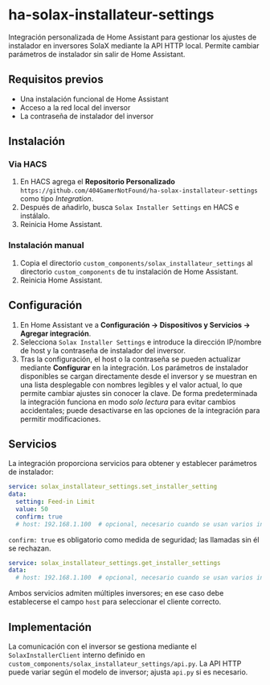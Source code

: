 # ha-solax-installateur-settings

Integración personalizada de Home Assistant para gestionar los ajustes de instalador en inversores SolaX mediante la API HTTP local. Permite cambiar parámetros de instalador sin salir de Home Assistant.

## Requisitos previos

- Una instalación funcional de Home Assistant
- Acceso a la red local del inversor
- La contraseña de instalador del inversor

## Instalación

### Via HACS

1. En HACS agrega el **Repositorio Personalizado** `https://github.com/404GamerNotFound/ha-solax-installateur-settings` como tipo *Integration*.
2. Después de añadirlo, busca `Solax Installer Settings` en HACS e instálalo.
3. Reinicia Home Assistant.

### Instalación manual

1. Copia el directorio `custom_components/solax_installateur_settings` al directorio `custom_components` de tu instalación de Home Assistant.
2. Reinicia Home Assistant.

## Configuración

1. En Home Assistant ve a **Configuración → Dispositivos y Servicios → Agregar integración**.
2. Selecciona `Solax Installer Settings` e introduce la dirección IP/nombre de host y la contraseña de instalador del inversor.
3. Tras la configuración, el host o la contraseña se pueden actualizar mediante **Configurar** en la integración. Los parámetros de instalador disponibles se cargan directamente desde el inversor y se muestran en una lista desplegable con nombres legibles y el valor actual, lo que permite cambiar ajustes sin conocer la clave. De forma predeterminada la integración funciona en modo *solo lectura* para evitar cambios accidentales; puede desactivarse en las opciones de la integración para permitir modificaciones.

## Servicios

La integración proporciona servicios para obtener y establecer parámetros de instalador:

```yaml
service: solax_installateur_settings.set_installer_setting
data:
  setting: Feed-in Limit
  value: 50
  confirm: true
  # host: 192.168.1.100  # opcional, necesario cuando se usan varios inversores
```
`confirm: true` es obligatorio como medida de seguridad; las llamadas sin él se rechazan.

```yaml
service: solax_installateur_settings.get_installer_settings
data:
  # host: 192.168.1.100  # opcional, necesario cuando se usan varios inversores
```

Ambos servicios admiten múltiples inversores; en ese caso debe establecerse el campo `host` para seleccionar el cliente correcto.

## Implementación

La comunicación con el inversor se gestiona mediante el `SolaxInstallerClient` interno definido en `custom_components/solax_installateur_settings/api.py`. La API HTTP puede variar según el modelo de inversor; ajusta `api.py` si es necesario.

